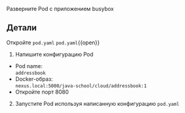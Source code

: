Разверните Pod с приложением busybox

## Детали

Откройте `pod.yaml`
`pod.yaml`{{open}}

1. Напишите конфигурацию Pod

- Pod name: \
  `addressbook`
- Docker-образ: \
  `nexus.local:5000/java-school/cloud/addressbook:1`
- Откройте порт 8080

2. Запустите Pod используя написанную конфигурацию `pod.yaml`